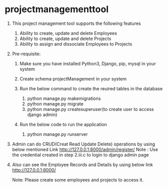 # projectmanagementtool
1. This project management tool supports the following features
    1. Ability to create, update and delete Employees
    2. Ability to create, update and delete Projects
    3. Ability to assign and dissociate Employees to Projects

2. Pre-requisite:
    1. Make sure you have installed Python3, Django, pip, mysql in your system
    2. Create schema projectManagement in your system
    3. Run the below command to create the reuired tables in the database
        1. python manage.py makemigrations
        2. python manage.py migrate
        3. python manage.py createsuperuser(to create user to access django admin)

    4. Run the below code to run the application
        1. python manage.py runserver 

3. Admin can do CRUD(Creat Read Update Delete) operations by using below mentioned Link
    http://127.0.0.1:8000/admin/register/
    Note : Use the credential created in step 2.iii.c to login to django admin page

4. Also can see the Employee Records and Details by using below link
    http://127.0.0.1:8000/

    Note: Please create some employees and projects to access it.


